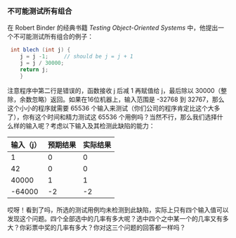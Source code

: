 ### 不可能测试所有组合

在 Robert Binder 的经典书籍 *Testing Object-Oriented Systems* 中，他提出一个不可能测试所有组合的例子：

```java
 int blech (int j) {
    j = j -1;     // should be j = j + 1
    j = j / 30000;
    return j;
    }
```

注意程序中第二行是错误的，函数接收 j 后减 1 再赋值给 j，最后除以 30000（整除，余数忽略）返回。如果在16位机器上，输入范围是 -32768 到 32767，那么这个小小的程序就需要 65536 个输入来测试（你们公司的程序肯定比这个大多了），你有这个时间和精力测试这 65536 个用例吗？当然不行，那么我们选择什么样的输入呢？考虑以下输入及其检测此缺陷的能力：

| 输入（j） | 预期结果 | 实际结果 |
| --------- | -------- | -------- |
| 1         | 0        | 0        |
| 42        | 0        | 0        |
| 40000     | 1        | 1        |
| -64000    | -2       | -2       |


哎呀！看到了吗，所选的测试用例均未检测到此缺陷，实际上只有四个输入值可以发现这个问题。四个全部选中的几率有多大呢？选中四个之中某一个的几率又有多大？你彩票中奖的几率有多大？你对这三个问题的回答都一样吗？